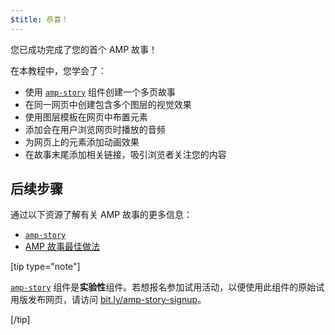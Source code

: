 ```yaml
---
$title: 恭喜！
---
```


您已成功完成了您的首个 AMP 故事！

在本教程中，您学会了：

- 使用 [`amp-story`](../../../../documentation/components/reference/amp-story.md) 组件创建一个多页故事
- 在同一网页中创建包含多个图层的视觉效果
- 使用图层模板在网页中布置元素
- 添加会在用户浏览网页时播放的音频
- 为网页上的元素添加动画效果
- 在故事末尾添加相关链接，吸引浏览者关注您的内容

## 后续步骤

通过以下资源了解有关 AMP 故事的更多信息：

- [`amp-story`](../../../../documentation/components/reference/amp-story.md)
- [AMP 故事最佳做法](../../../../documentation/guides-and-tutorials/start/create_successful_stories.md)

[tip type="note"]

[`amp-story`](../../../../documentation/components/reference/amp-story.md) 组件是**实验性**组件。若想报名参加试用活动，以便使用此组件的原始试用版发布网页，请访问 <a href="http://bit.ly/amp-story-signup">bit.ly/amp-story-signup</a>。

[/tip]
